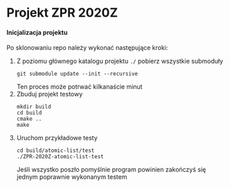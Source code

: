 # Projekt ZPR 2020Z

#### Inicjalizacja projektu
Po sklonowaniu repo należy wykonać następujące kroki:
1. Z poziomu głównego katalogu projektu `./` pobierz wszystkie submoduły
   ```
   git submodule update --init --recursive
   ```
   Ten proces może potrwać kilkanaście minut
2. Zbuduj projekt testowy
   ```
   mkdir build
   cd build
   cmake ..
   make 
   ```
3. Uruchom przykładowe testy
   ```
   cd build/atomic-list/test
   ./ZPR-2020Z-atomic-list-test
   ```
   Jeśli wszystko poszło pomyślnie program powinien zakończyś się jednym poprawnie wykonanym testem